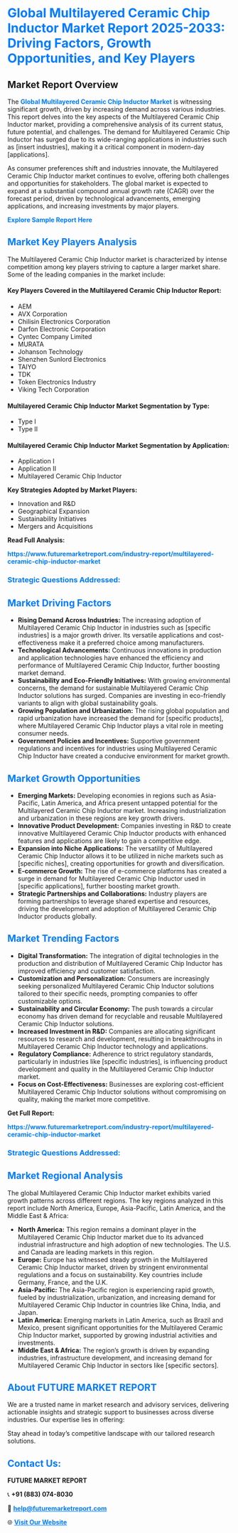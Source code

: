 <h1 style="color: #007BFF;">Global Multilayered Ceramic Chip Inductor Market Report 2025-2033: Driving Factors, Growth Opportunities, and Key Players</h1>

<section id="overview">
<h2>Market Report Overview</h2>
<p>The <a href="https://www.futuremarketreport.com/industry-report/multilayered-ceramic-chip-inductor-market" style="color: #007BFF; text-decoration: none;"><strong>Global Multilayered Ceramic Chip Inductor Market</strong></a> is witnessing significant growth, driven by increasing demand across various industries. This report delves into the key aspects of the Multilayered Ceramic Chip Inductor market, providing a comprehensive analysis of its current status, future potential, and challenges. The demand for Multilayered Ceramic Chip Inductor has surged due to its wide-ranging applications in industries such as [insert industries], making it a critical component in modern-day [applications].</p>
<p>As consumer preferences shift and industries innovate, the Multilayered Ceramic Chip Inductor market continues to evolve, offering both challenges and opportunities for stakeholders. The global market is expected to expand at a substantial compound annual growth rate (CAGR) over the forecast period, driven by technological advancements, emerging applications, and increasing investments by major players.</p>
</section>

<section id="overview">
<p><a href="https://www.futuremarketreport.com/request-sample/reportId=120670" style="color: #007BFF; text-decoration: none;"><strong>Explore Sample Report Here</strong></a></p>
</section>

<section id="key-players">
<h2 style="color: #007BFF;">Market Key Players Analysis</h2>
<p>The Multilayered Ceramic Chip Inductor market is characterized by intense competition among key players striving to capture a larger market share. Some of the leading companies in the market include:</p>
<h4>Key Players Covered in the Multilayered Ceramic Chip Inductor Report:</h4>
<ul><li>AEM</li><li>AVX Corporation</li><li>Chilisin Electronics Corporation</li><li>Darfon Electronic Corporation</li><li>Cyntec Company Limited</li><li>MURATA</li><li>Johanson Technology</li><li>Shenzhen Sunlord Electronics</li><li>TAIYO</li><li>TDK</li><li>Token Electronics Industry</li><li>Viking Tech Corporation</li></ul>
<h4>Multilayered Ceramic Chip Inductor Market Segmentation by Type:</h4>
<ul><li>Type I</li><li>Type II</li></ul>

<h4>Multilayered Ceramic Chip Inductor Market Segmentation by Application:</h4>
<ul><li>Application I</li><li>Application II</li><li>Multilayered Ceramic Chip Inductor</li></ul>
<p><strong>Key Strategies Adopted by Market Players:</strong></p>
<ul>
<li>Innovation and R&D</li>
<li>Geographical Expansion</li>
<li>Sustainability Initiatives</li>
<li>Mergers and Acquisitions</li>
</ul>
</section>

<section>
<p><strong>Read Full Analysis: </strong></p><a href="https://www.futuremarketreport.com/industry-report/multilayered-ceramic-chip-inductor-market" style="color: #007BFF; text-decoration: none;"><strong>https://www.futuremarketreport.com/industry-report/multilayered-ceramic-chip-inductor-market</strong></a>
<h3 style="color: #007BFF;">Strategic Questions Addressed:</h3>
</section>

<section id="driving-factors">
<h2 style="color: #007BFF;">Market Driving Factors</h2>
<ul>
<li><strong>Rising Demand Across Industries:</strong> The increasing adoption of Multilayered Ceramic Chip Inductor in industries such as [specific industries] is a major growth driver. Its versatile applications and cost-effectiveness make it a preferred choice among manufacturers.</li>
<li><strong>Technological Advancements:</strong> Continuous innovations in production and application technologies have enhanced the efficiency and performance of Multilayered Ceramic Chip Inductor, further boosting market demand.</li>
<li><strong>Sustainability and Eco-Friendly Initiatives:</strong> With growing environmental concerns, the demand for sustainable Multilayered Ceramic Chip Inductor solutions has surged. Companies are investing in eco-friendly variants to align with global sustainability goals.</li>
<li><strong>Growing Population and Urbanization:</strong> The rising global population and rapid urbanization have increased the demand for [specific products], where Multilayered Ceramic Chip Inductor plays a vital role in meeting consumer needs.</li>
<li><strong>Government Policies and Incentives:</strong> Supportive government regulations and incentives for industries using Multilayered Ceramic Chip Inductor have created a conducive environment for market growth.</li>
</ul>
</section>

<section id="growth-opportunities">
<h2 style="color: #007BFF;">Market Growth Opportunities</h2>
<ul>
<li><strong>Emerging Markets:</strong> Developing economies in regions such as Asia-Pacific, Latin America, and Africa present untapped potential for the Multilayered Ceramic Chip Inductor market. Increasing industrialization and urbanization in these regions are key growth drivers.</li>
<li><strong>Innovative Product Development:</strong> Companies investing in R&D to create innovative Multilayered Ceramic Chip Inductor products with enhanced features and applications are likely to gain a competitive edge.</li>
<li><strong>Expansion into Niche Applications:</strong> The versatility of Multilayered Ceramic Chip Inductor allows it to be utilized in niche markets such as [specific niches], creating opportunities for growth and diversification.</li>
<li><strong>E-commerce Growth:</strong> The rise of e-commerce platforms has created a surge in demand for Multilayered Ceramic Chip Inductor used in [specific applications], further boosting market growth.</li>
<li><strong>Strategic Partnerships and Collaborations:</strong> Industry players are forming partnerships to leverage shared expertise and resources, driving the development and adoption of Multilayered Ceramic Chip Inductor products globally.</li>
</ul>
</section>

<section id="trending-factors">
<h2 style="color: #007BFF;">Market Trending Factors</h2>
<ul>
<li><strong>Digital Transformation:</strong> The integration of digital technologies in the production and distribution of Multilayered Ceramic Chip Inductor has improved efficiency and customer satisfaction.</li>
<li><strong>Customization and Personalization:</strong> Consumers are increasingly seeking personalized Multilayered Ceramic Chip Inductor solutions tailored to their specific needs, prompting companies to offer customizable options.</li>
<li><strong>Sustainability and Circular Economy:</strong> The push towards a circular economy has driven demand for recyclable and reusable Multilayered Ceramic Chip Inductor solutions.</li>
<li><strong>Increased Investment in R&D:</strong> Companies are allocating significant resources to research and development, resulting in breakthroughs in Multilayered Ceramic Chip Inductor technology and applications.</li>
<li><strong>Regulatory Compliance:</strong> Adherence to strict regulatory standards, particularly in industries like [specific industries], is influencing product development and quality in the Multilayered Ceramic Chip Inductor market.</li>
<li><strong>Focus on Cost-Effectiveness:</strong> Businesses are exploring cost-efficient Multilayered Ceramic Chip Inductor solutions without compromising on quality, making the market more competitive.</li>
</ul>
</section>

<section>
<p><strong>Get Full Report: </strong></p><a href="https://www.futuremarketreport.com/industry-report/multilayered-ceramic-chip-inductor-market" style="color: #007BFF; text-decoration: none;"><strong>https://www.futuremarketreport.com/industry-report/multilayered-ceramic-chip-inductor-market</strong></a>
<h3 style="color: #007BFF;">Strategic Questions Addressed:</h3>
</section>


<section id="regional-analysis">
<h2 style="color: #007BFF;">Market Regional Analysis</h2>
<p>The global Multilayered Ceramic Chip Inductor market exhibits varied growth patterns across different regions. The key regions analyzed in this report include North America, Europe, Asia-Pacific, Latin America, and the Middle East & Africa:</p>
<ul>
<li><strong>North America:</strong> This region remains a dominant player in the Multilayered Ceramic Chip Inductor market due to its advanced industrial infrastructure and high adoption of new technologies. The U.S. and Canada are leading markets in this region.</li>
<li><strong>Europe:</strong> Europe has witnessed steady growth in the Multilayered Ceramic Chip Inductor market, driven by stringent environmental regulations and a focus on sustainability. Key countries include Germany, France, and the U.K.</li>
<li><strong>Asia-Pacific:</strong> The Asia-Pacific region is experiencing rapid growth, fueled by industrialization, urbanization, and increasing demand for Multilayered Ceramic Chip Inductor in countries like China, India, and Japan.</li>
<li><strong>Latin America:</strong> Emerging markets in Latin America, such as Brazil and Mexico, present significant opportunities for the Multilayered Ceramic Chip Inductor market, supported by growing industrial activities and investments.</li>
<li><strong>Middle East & Africa:</strong> The region’s growth is driven by expanding industries, infrastructure development, and increasing demand for Multilayered Ceramic Chip Inductor in sectors like [specific sectors].</li>
</ul>
</section>

<footer>
<h2 style="color: #007BFF;">About FUTURE MARKET REPORT</h2>
<p>We are a trusted name in market research and advisory services, delivering actionable insights and strategic support to businesses across diverse industries. Our expertise lies in offering:</p>

<p>Stay ahead in today’s competitive landscape with our tailored research solutions.</p>

<h2 style="color: #007BFF;">Contact Us:</h2>
<p><strong>FUTURE MARKET REPORT</strong></p>
<p>📞 <strong>+91 (883) 074-8030</strong></p>
<p>📧 <strong><a href="mailto:help@futuremarketreport.com" style="color: #007BFF;">help@futuremarketreport.com</a></strong></p>
<p>🌐 <strong><a href="https://www.futuremarketreport.com/" style="color: #007BFF;">Visit Our Website</a></strong></p>
</footer>